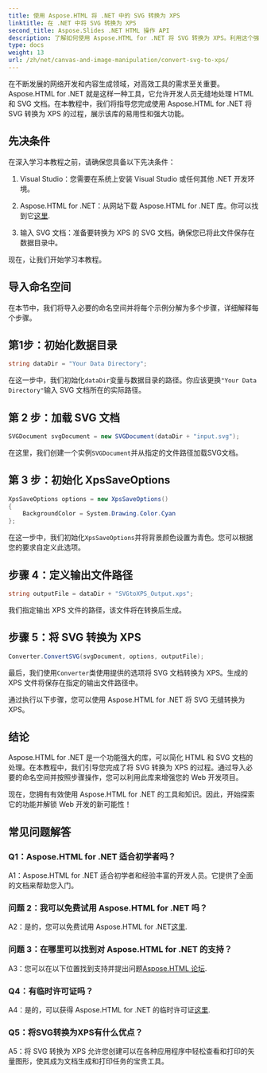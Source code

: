 ```yaml
---
title: 使用 Aspose.HTML 将 .NET 中的 SVG 转换为 XPS
linktitle: 在 .NET 中将 SVG 转换为 XPS
second_title: Aspose.Slides .NET HTML 操作 API
description: 了解如何使用 Aspose.HTML for .NET 将 SVG 转换为 XPS。利用这个强大的库促进您的 Web 开发。
type: docs
weight: 13
url: /zh/net/canvas-and-image-manipulation/convert-svg-to-xps/
---
```


在不断发展的网络开发和内容生成领域，对高效工具的需求至关重要。 Aspose.HTML for .NET 就是这样一种工具，它允许开发人员无缝地处理 HTML 和 SVG 文档。在本教程中，我们将指导您完成使用 Aspose.HTML for .NET 将 SVG 转换为 XPS 的过程，展示该库的易用性和强大功能。

## 先决条件

在深入学习本教程之前，请确保您具备以下先决条件：

1. Visual Studio：您需要在系统上安装 Visual Studio 或任何其他 .NET 开发环境。

2.  Aspose.HTML for .NET：从网站下载 Aspose.HTML for .NET 库。你可以找到它[这里](https://releases.aspose.com/html/net/).

3. 输入 SVG 文档：准备要转换为 XPS 的 SVG 文档。确保您已将此文件保存在数据目录中。

现在，让我们开始学习本教程。

## 导入命名空间

在本节中，我们将导入必要的命名空间并将每个示例分解为多个步骤，详细解释每个步骤。

## 第1步：初始化数据目录

```csharp
string dataDir = "Your Data Directory";
```

在这一步中，我们初始化`dataDir`变量与数据目录的路径。你应该更换`"Your Data Directory"`输入 SVG 文档所在的实际路径。

## 第 2 步：加载 SVG 文档

```csharp
SVGDocument svgDocument = new SVGDocument(dataDir + "input.svg");
```

在这里，我们创建一个实例`SVGDocument`并从指定的文件路径加载SVG文档。

## 第 3 步：初始化 XpsSaveOptions

```csharp
XpsSaveOptions options = new XpsSaveOptions()
{
    BackgroundColor = System.Drawing.Color.Cyan
};
```

在这一步中，我们初始化`XpsSaveOptions`并将背景颜色设置为青色。您可以根据您的要求自定义此选项。

## 步骤 4：定义输出文件路径

```csharp
string outputFile = dataDir + "SVGtoXPS_Output.xps";
```

我们指定输出 XPS 文件的路径，该文件将在转换后生成。

## 步骤 5：将 SVG 转换为 XPS

```csharp
Converter.ConvertSVG(svgDocument, options, outputFile);
```

最后，我们使用`Converter`类使用提供的选项将 SVG 文档转换为 XPS。生成的 XPS 文件将保存在指定的输出文件路径中。

通过执行以下步骤，您可以使用 Aspose.HTML for .NET 将 SVG 无缝转换为 XPS。

## 结论

Aspose.HTML for .NET 是一个功能强大的库，可以简化 HTML 和 SVG 文档的处理。在本教程中，我们引导您完成了将 SVG 转换为 XPS 的过程。通过导入必要的命名空间并按照步骤操作，您可以利用此库来增强您的 Web 开发项目。

现在，您拥有有效使用 Aspose.HTML for .NET 的工具和知识。因此，开始探索它的功能并解锁 Web 开发的新可能性！

## 常见问题解答

### Q1：Aspose.HTML for .NET 适合初学者吗？

A1：Aspose.HTML for .NET 适合初学者和经验丰富的开发人员。它提供了全面的文档来帮助您入门。

### 问题 2：我可以免费试用 Aspose.HTML for .NET 吗？

A2：是的，您可以免费试用 Aspose.HTML for .NET[这里](https://releases.aspose.com/).

### 问题 3：在哪里可以找到对 Aspose.HTML for .NET 的支持？

 A3：您可以在以下位置找到支持并提出问题[Aspose.HTML 论坛](https://forum.aspose.com/).

### Q4：有临时许可证吗？

 A4：是的，可以获得 Aspose.HTML for .NET 的临时许可证[这里](https://purchase.aspose.com/temporary-license/).

### Q5：将SVG转换为XPS有什么优点？

A5：将 SVG 转换为 XPS 允许您创建可以在各种应用程序中轻松查看和打印的矢量图形，使其成为文档生成和打印任务的宝贵工具。